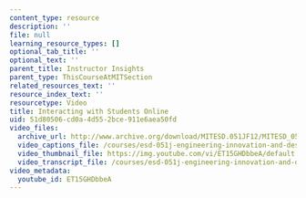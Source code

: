 ```yaml
---
content_type: resource
description: ''
file: null
learning_resource_types: []
optional_tab_title: ''
optional_text: ''
parent_title: Instructor Insights
parent_type: ThisCourseAtMITSection
related_resources_text: ''
resource_index_text: ''
resourcetype: Video
title: Interacting with Students Online
uid: 51d80506-cd0a-4d55-2bce-911e6aea50fd
video_files:
  archive_url: http://www.archive.org/download/MITESD.051JF12/MITESD_051JF12_video04_interacting_with_students_online_300k.mp4
  video_captions_file: /courses/esd-051j-engineering-innovation-and-design-fall-2012/c43e631a914558c19c8ae4c2032f8c51_ET15GHDbbeA.vtt
  video_thumbnail_file: https://img.youtube.com/vi/ET15GHDbbeA/default.jpg
  video_transcript_file: /courses/esd-051j-engineering-innovation-and-design-fall-2012/54051ae0a5e43630d306105cfb70eced_ET15GHDbbeA.pdf
video_metadata:
  youtube_id: ET15GHDbbeA
---
```

